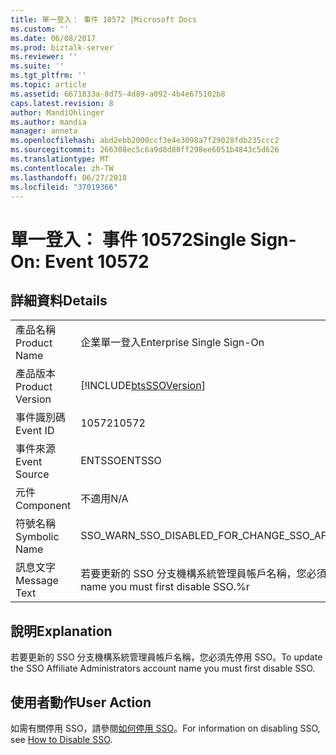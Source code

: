 ```yaml
---
title: 單一登入： 事件 10572 |Microsoft Docs
ms.custom: ''
ms.date: 06/08/2017
ms.prod: biztalk-server
ms.reviewer: ''
ms.suite: ''
ms.tgt_pltfrm: ''
ms.topic: article
ms.assetid: 6671833a-8d75-4d89-a092-4b4e675102b8
caps.latest.revision: 8
author: MandiOhlinger
ms.author: mandia
manager: anneta
ms.openlocfilehash: abd2ebb2000ccf3e4e3098a7f29028fdb235ccc2
ms.sourcegitcommit: 266308ec5c6a9d8d80ff298ee6051b4843c5d626
ms.translationtype: MT
ms.contentlocale: zh-TW
ms.lasthandoff: 06/27/2018
ms.locfileid: "37019366"
---
```

# <a name="single-sign-on-event-10572"></a><span data-ttu-id="59a41-102">單一登入： 事件 10572</span><span class="sxs-lookup"><span data-stu-id="59a41-102">Single Sign-On: Event 10572</span></span>
## <a name="details"></a><span data-ttu-id="59a41-103">詳細資料</span><span class="sxs-lookup"><span data-stu-id="59a41-103">Details</span></span>  
  
|                 |                                                                                       |
|-----------------|---------------------------------------------------------------------------------------|
|  <span data-ttu-id="59a41-104">產品名稱</span><span class="sxs-lookup"><span data-stu-id="59a41-104">Product Name</span></span>   |                               <span data-ttu-id="59a41-105">企業單一登入</span><span class="sxs-lookup"><span data-stu-id="59a41-105">Enterprise Single Sign-On</span></span>                               |
| <span data-ttu-id="59a41-106">產品版本</span><span class="sxs-lookup"><span data-stu-id="59a41-106">Product Version</span></span> |              [!INCLUDE[btsSSOVersion](../includes/btsssoversion-md.md)]               |
|    <span data-ttu-id="59a41-107">事件識別碼</span><span class="sxs-lookup"><span data-stu-id="59a41-107">Event ID</span></span>     |                                         <span data-ttu-id="59a41-108">10572</span><span class="sxs-lookup"><span data-stu-id="59a41-108">10572</span></span>                                         |
|  <span data-ttu-id="59a41-109">事件來源</span><span class="sxs-lookup"><span data-stu-id="59a41-109">Event Source</span></span>   |                                        <span data-ttu-id="59a41-110">ENTSSO</span><span class="sxs-lookup"><span data-stu-id="59a41-110">ENTSSO</span></span>                                         |
|    <span data-ttu-id="59a41-111">元件</span><span class="sxs-lookup"><span data-stu-id="59a41-111">Component</span></span>    |                                          <span data-ttu-id="59a41-112">不適用</span><span class="sxs-lookup"><span data-stu-id="59a41-112">N/A</span></span>                                          |
|  <span data-ttu-id="59a41-113">符號名稱</span><span class="sxs-lookup"><span data-stu-id="59a41-113">Symbolic Name</span></span>  |                    <span data-ttu-id="59a41-114">SSO_WARN_SSO_DISABLED_FOR_CHANGE_SSO_AFF_ADMIN</span><span class="sxs-lookup"><span data-stu-id="59a41-114">SSO_WARN_SSO_DISABLED_FOR_CHANGE_SSO_AFF_ADMIN</span></span>                     |
|  <span data-ttu-id="59a41-115">訊息文字</span><span class="sxs-lookup"><span data-stu-id="59a41-115">Message Text</span></span>   | <span data-ttu-id="59a41-116">若要更新的 SSO 分支機構系統管理員帳戶名稱，您必須先停用 SSO.%r</span><span class="sxs-lookup"><span data-stu-id="59a41-116">To update the SSO Affiliate Administrators account name you must first disable SSO.%r</span></span> |
  
## <a name="explanation"></a><span data-ttu-id="59a41-117">說明</span><span class="sxs-lookup"><span data-stu-id="59a41-117">Explanation</span></span>  
 <span data-ttu-id="59a41-118">若要更新的 SSO 分支機構系統管理員帳戶名稱，您必須先停用 SSO。</span><span class="sxs-lookup"><span data-stu-id="59a41-118">To update the SSO Affiliate Administrators account name you must first disable SSO.</span></span>  
  
## <a name="user-action"></a><span data-ttu-id="59a41-119">使用者動作</span><span class="sxs-lookup"><span data-stu-id="59a41-119">User Action</span></span>  
 <span data-ttu-id="59a41-120">如需有關停用 SSO，請參閱[如何停用 SSO](../core/how-to-disable-sso.md)。</span><span class="sxs-lookup"><span data-stu-id="59a41-120">For information on disabling SSO, see [How to Disable SSO](../core/how-to-disable-sso.md).</span></span>